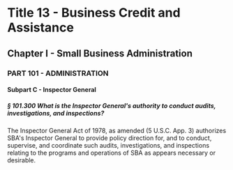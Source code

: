 
# Title 13 - Business Credit and Assistance
## Chapter I - Small Business Administration
### PART 101 - ADMINISTRATION
#### Subpart C - Inspector General
##### § 101.300 What is the Inspector General's authority to conduct audits, investigations, and inspections?

The Inspector General Act of 1978, as amended (5 U.S.C. App. 3) authorizes SBA's Inspector General to provide policy direction for, and to conduct, supervise, and coordinate such audits, investigations, and inspections relating to the programs and operations of SBA as appears necessary or desirable.
